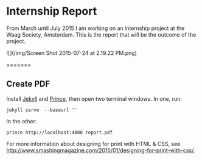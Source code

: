 # Internship Report

From March until July 2015 I am working on an internship project at the Waag Society, Amsterdam.
This is the report that will be the outcome of the project.

![](/img/Screen Shot 2015-07-24 at 2.19.22 PM.png)

=======
## Create PDF

Install [Jekyll](http://jekyllrb.com/) and [Prince](http://www.princexml.com/), then open two terminal windows. In one, run:

    jekyll serve  --baseurl ''

In the other:

    prince http://localhost:4000 report.pdf

For more information about designing for print with HTML & CSS, see http://www.smashingmagazine.com/2015/01/designing-for-print-with-css/.
